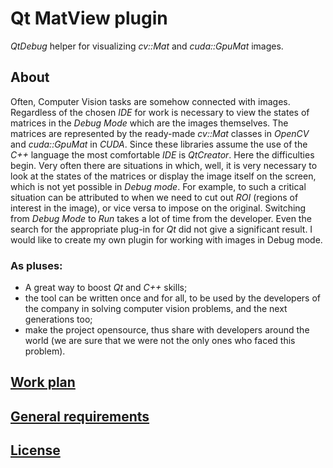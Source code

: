 # Qt MatView plugin

*QtDebug* helper for visualizing *cv::Mat* and *cuda::GpuMat* images.

## About

Often, Computer Vision tasks are somehow connected with images. Regardless of the chosen *IDE* for work is necessary to view the states of matrices in the *Debug Mode* which are the images themselves. The matrices are represented by the ready-made *cv::Mat* classes in *OpenCV* and *cuda::GpuMat* in *CUDA*. Since these libraries assume the use of the *C++* language the most comfortable *IDE* is *QtCreator*. Here the difficulties begin. Very often there are situations in which, well, it is very necessary to look at the states of the matrices or display the image itself on the screen, which is not yet possible in *Debug mode*. For example, to such a critical situation can be attributed to when we need to cut out *ROI* (regions of interest in the image), or vice versa to impose on the original. Switching from *Debug Mode* to *Run* takes a lot of time from the developer. Even the search for the appropriate plug-in for *Qt* did not give a significant result. I would like to create my own plugin for working with images in Debug mode.

### As pluses:

- A great way to boost *Qt* and *C++* skills;
- the tool can be written once and for all, to be used by the developers of the company in solving computer vision problems, and the next generations too;
- make the project opensource, thus share with developers around the world (we are sure that we were not the only ones who faced this problem).

## [Work plan](doc/Plan.md)

## [General requirements](doc/Reqs.md)

## [License](doc/LICENSE)
